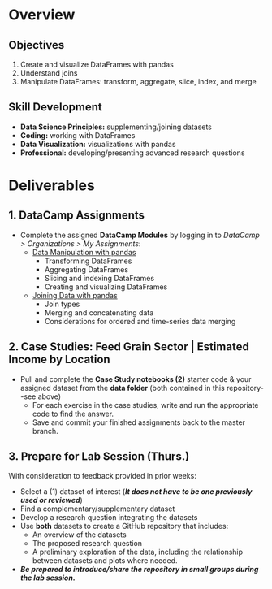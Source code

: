 # Overview
## Objectives
1. Create and visualize DataFrames with pandas
2. Understand joins
3. Manipulate DataFrames: transform, aggregate, slice, index, and merge


## Skill Development
* **Data Science Principles:** supplementing/joining datasets
* **Coding:** working with DataFrames
* **Data Visualization:** visualizations with pandas
* **Professional:** developing/presenting advanced research questions


# Deliverables
## 1. DataCamp Assignments
* Complete the assigned **DataCamp Modules** by logging in to *DataCamp > Organizations > My Assignments*:
    * [Data Manipulation with pandas](https://learn.datacamp.com/courses/data-manipulation-with-pandas)
        * Transforming DataFrames
        * Aggregating DataFrames
        * Slicing and indexing DataFrames
        * Creating and visualizing DataFrames
    * [Joining Data with pandas](https://learn.datacamp.com/courses/joining-data-with-pandas)
        * Join types
        * Merging and concatenating data
        * Considerations for ordered and time-series data merging

## 2. Case Studies: Feed Grain Sector | Estimated Income by Location

* Pull and complete the **Case Study notebooks (2)** starter code & your assigned dataset from the **data folder** (both contained in this repository--see above) 
    * For each exercise in the case studies, write and run the appropriate code to find the answer.
    * Save and commit your finished assignments back to the master branch. 

## 3. Prepare for Lab Session (Thurs.)
With consideration to feedback provided in prior weeks: 
* Select a (1) dataset of interest (***It does not have to be one previously used or reviewed***)
* Find a complementary/supplementary dataset
* Develop a research question integrating the datasets
* Use **both** datasets to create a GitHub repository that includes: 
    * An overview of the datasets
    * The proposed research question
    * A preliminary exploration of the data, including the relationship between datasets and plots where needed. 
* ***Be prepared to introduce/share the repository in small groups during the lab session.*** 
